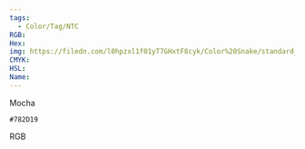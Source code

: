 ```yaml
---
tags:
  - Color/Tag/NTC
RGB:
Hex:
img: https://filedn.com/l0hpzxl1f01yT7GHxtF8cyk/Color%20Snake/standard_csv_to_svg/782D19.svg
CMYK:
HSL:
Name:
---
```

Mocha
```palette
#782D19
```
RGB
